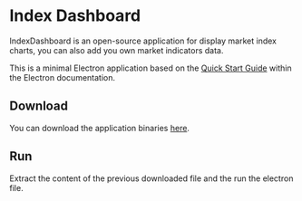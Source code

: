 # Index Dashboard

IndexDashboard is an open-source application for display market index charts, you can also add you own market indicators data.

This is a minimal Electron application based on the [Quick Start Guide](http://electron.atom.io/docs/tutorial/quick-start) within the Electron documentation.

## Download
You can download the application binaries [here](https://github.com/alexcatala/IndexDashboard/releases).

## Run
Extract the content of the previous downloaded file and the run the electron file.
